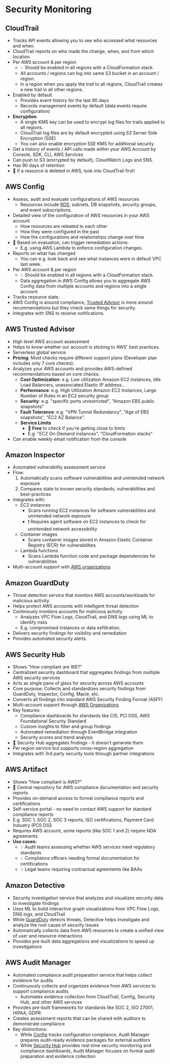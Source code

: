 # Security Monitoring

## CloudTrail

- Tracks API events allowing you to see who accessed what resources and when.
- CloudTrail reports on who made the change, when, and from which location.
- Per AWS account & per region
  - 💡 Should be enabled in all regions with a CloudFormation stack.
  - All accounts / regions can log into same S3 bucket in an account / region.
  - In a region when you apply the trail to all regions, CloudTrail creates a new trail in all other regions.
- Enabled by default
  - Provides event history for the last 90 days
  - Records management events by default (data events require configuration)
- **Encryption**
  - A single KMS key can be used to encrypt log files for trails applied to all regions.
  - CloudTrail log files are by default encrypted using S3 Server Side Encryption (SSE)
  - You can also enable encryption SSE KMS for additional security
- Get a history of events / API calls made within your AWS Account by Console, SDK, CLI, AWS Services
- Can push to S3 (encrypted by default), CloudWatch Logs and SNS.
- Has 90 days of retention
- 📝 If a resource is deleted in AWS, look into CloudTrail first!

## AWS Config

- Assess, audit and evaluate configurations of AWS resources
  - Resources include [RDS](./06-02-01-data-databases-rds.md), subnets, DB snapshots, security groups, and event subscriptions.
- Detailed view of the configuration of AWS resources in your AWS account
  - How resources are releated to each other
  - How they were configured in the past
  - How the configurations and relationships change over time
- 📝 Based on evaluation, can trigger remediation actions:
  - E.g. using AWS Lambda to enforce configuration changes.
- Reports on what has changed
  - You can e.g. look back and see what instances were in default VPC last week.
- Per AWS account & per region
  - 💡 Should be enabled in all regions with a CloudFormation stack.
  - Data aggregation in AWS Config allows you to aggregate AWS Config data from multiple accounts and regions into a single account.
- Tracks resource state.
- AWS Config is around compliance, [Trusted Advisor](#aws-trusted-advisor) is more around recommendations but they check same things for security.
- Integrates with SNS to receive notifications.

## AWS Trusted Advisor

- High level AWS account assessment
- Helps to know whether our account is sticking to AWS' best practices.
- Serverless global service
- **Pricing**: Most checks require different support plans (Developer plan includes only 7 core checks).
- Analyzes your AWS accounts and provides AWS-defined recommendations based on core checks:
  - **Cost Optimization**: e.g. Low utilization Amazon EC2 instances, Idle Load Balancers, unassociated Elastic IP address...
  - **Performance**: e.g. High Utilization Amazon EC2 Instances, Large Number of Rules in an EC2 security group
  - **Security**: e.g. "specific ports unrestricted", "Amazon EBS public snapshots"
  - **Fault Tolerance**: e.g. "VPN Tunnel Redundancy", "Age of EBS snapshots", "EC2 AZ Balance".
  - **Service Limits**
    - 📝 **Free** to check if you're getting close to limits
    - E.g. "EC2 On-Demand instances", "CloudFormation stacks"
- Can enable weekly email notification from the console

## Amazon Inspector

- Automated vulnerability assessment service
- Flow:
  1. Automatically scans software vulnerabilities and unintended network exposure
  2. Compares state to known security standards, vulnerabilities and best-practices
- Integrates with:
  - EC2 instances
    - Scans running EC2 instances for software vulnerabilities and unintended network exposure
    - ❗ Requires agent software on EC2 instances to check for unintended network accessibility
  - Container images
    - Scans container images stored in Amazon Elastic Container Registry (ECR) for vulnerabilities
  - Lambda functions
    - Scans Lambda function code and package dependencies for vulnerabilities
- Multi-account support with [AWS organizations](./01-03-aws-management-account-organizations-control-tower.md#aws-organizations)

## Amazon GuardDuty

- Threat detection service that monitors AWS accounts/workloads for malicious activity.
- Helps protect AWS accounts with intelligent threat detection
- Continously monitors accounts for malicious activity
  - Analyzes VPC Flow Logs, CloudTrail, and DNS logs using ML to identify risks
  - E.g. compromised instances or data exfiltration.
- Delivers security findings for visibility and remediation
- Provides automated security alerts.

## AWS Security Hub

- Shows "How compliant are WE?"
- Centralized security dashboard that aggregates findings from multiple AWS security services
- Acts as single pane of glass for security across AWS accounts
- Core purpose: Collects and standardizes security findings from GuardDuty, Inspector, Config, Macie, etc.
- Converts all findings into standard AWS Security Finding Format (ASFF)
- Multi-account support through [AWS Organizations](./01-03-aws-management-account-organizations-control-tower.md#aws-organizations)
- Key features:
  - Compliance dashboards for standards like CIS, PCI DSS, AWS Foundational Security Standard
  - Custom insights to filter and group findings
  - Automated remediation through EventBridge integration
  - Security scores and trend analysis
- 📝 Security Hub aggregates findings - it doesn't generate them
- Per region service but supports cross-region aggregation
- Integrates with 3rd party security tools through partner integrations

## AWS Artifact

- Shows "How compliant is AWS?"
- 📝 Central repository for AWS compliance documentation and security reports
- Provides on-demand access to formal compliance reports and certifications
- Self-service portal - no need to contact AWS support for standard compliance reports
- E.g. SOC 1, SOC 2, SOC 3 reports, ISO certifications, Payment Card Industry (PCI) DSS
- Requires AWS account, some reports (like SOC 1 and 2) require NDA agreements
- **Use cases:**
  - 💡 Audit teams assessing whether AWS services meet regulatory standards
  - 💡 Compliance officers needing formal documentation for certifications
  - 💡 Legal teams requiring contractual agreements like BAAs

## Amazon Detective

- Security investigation service that analyzes and visualizes security data to investigate findings
- Uses ML to build interactive graph visualizations from VPC Flow Logs, DNS logs, and CloudTrail
- While [GuardDuty](#amazon-guardduty) detects threats, Detective helps investigate and analyze the root cause of security issues
- Automatically collects data from AWS resources to create a unified view of user and resource interactions
- Provides pre-built data aggregations and visualizations to speed up investigations

## AWS Audit Manager

- Automated compliance audit preparation service that helps collect evidence for audits
- Continuously collects and organizes evidence from AWS services to support compliance audits
  - Automates evidence collection from CloudTrail, Config, Security Hub, and other AWS services
- Provides pre-built frameworks for standards like SOC 2, ISO 27001, HIPAA, GDPR
- Creates assessment reports that can be shared with auditors to demonstrate compliance
- Key distinctions:
  - While [Config](#aws-config) tracks configuration compliance, Audit Manager prepares audit-ready evidence packages for external auditors
  - While [Security Hub](#aws-security-hub) provides real-time security monitoring and compliance dashboards, Audit Manager focuses on formal audit preparation and evidence collection

